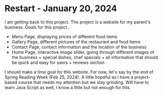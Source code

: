 <h1> Restart - January 20, 2024 </h1>
I am getting back to this project.  The project is a website for my parent's business.
Goals for this project...

- Menu Page, displaying prices of different food items
- Gallery Page, different pictures of the restaurant and food items
- Contact Page, contact information and the location of the business
- Home Page, interactive image slider, going through different images of the business + special dishes, chef specials + all information that should be quick and easy for users + reviews section

I should make a time goal for this website.  For now, let's say by the end of Spring Reading Week (Feb 25, 2024).  A little hopeful as I have a project-based course that needs my attention but we stay grinding.
Will have to learn Java Script as well, I know a little but not enough for this. 
